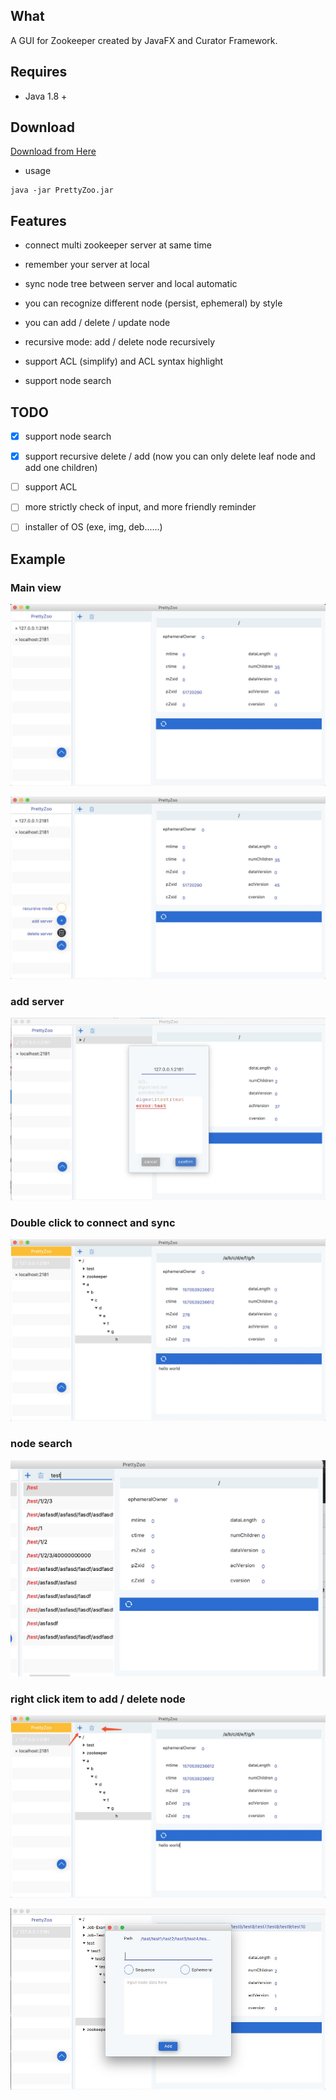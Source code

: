 ## What

A GUI for Zookeeper created by JavaFX and Curator Framework.

## Requires

- Java 1.8 +

## Download

[Download from Here](https://github.com/vran-dev/PrettyZoo/releases)

- usage
```shell
java -jar PrettyZoo.jar
```

## Features

- connect multi zookeeper server at same time

- remember your server at local

- sync node tree between server and local automatic

- you can recognize different node (persist, ephemeral) by style

- you can add / delete / update node

- recursive mode: add / delete node recursively

- support ACL (simplify) and ACL syntax highlight

- support node search

## TODO

- [x] support node search

- [x] support recursive delete / add (now you can only delete leaf node and add one children)

- [ ] support ACL

- [ ] more strictly check of input, and more friendly reminder

- [ ] installer of OS (exe, img, deb......)

## Example

### Main view


![](release/example/main-2.jpg)

![](release/example/main.jpg)

### add server

![](release/example/addServer.jpg)

### Double click to connect and sync

![](release/example/syncNode.jpg)

###  node search

![](release/example/nodeSearch.jpg)

### right click item to add / delete node

![](release/example/addNode-01.jpg)

![](release/example/addNode-02.jpg)
